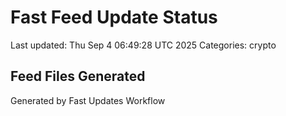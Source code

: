# Fast Feed Update Status
Last updated: Thu Sep  4 06:49:28 UTC 2025
Categories: crypto

## Feed Files Generated

Generated by Fast Updates Workflow
